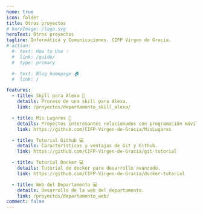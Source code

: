 ```yaml
---
home: true
icon: folder
title: Otros proyectos
# heroImage: /logo.svg
heroText: Otros proyectos
tagline: Informática y Comunicaciones. CIFP Virgen de Gracia.
# action:
  #- text: How to Use 💡
  #  link: /guide/
  #  type: primary

  #- text: Blog homepage 🏠
  #  link: /

features:
  - title: Skill para Alexa 🎤
    details: Proceso de una skill para Alexa.
    link: /proyectos/departamento_skill_alexa/

  - title: Mis Lugares 📱
    details: Proyectos interesantes relacionados con programación móvil. Tecnologías Kotlin y JetBrains.
    link: https://github.com/CIFP-Virgen-de-Gracia/MisLugares

  - title: Tutorial Github 💻 
    details: Características y ventajas de Git y Github.
    link: https://github.com/CIFP-Virgen-de-Gracia/git-tutorial

  - title: Tutorial Docker 💻 
    details: Tutorial de docker para desarrollo avanzado.
    link: https://github.com/CIFP-Virgen-de-Gracia/docker-tutorial

  - title: Web del Departamento 💻 
    details: Desarrollo de la web del departamento.
    link: /proyectos/departamento_web/
comment: false
---
```


